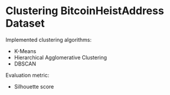 # **Clustering BitcoinHeistAddress Dataset**

Implemented clustering algorithms:

- K-Means
- Hierarchical Agglomerative Clustering
- DBSCAN

Evaluation metric:
- Silhouette score
  
